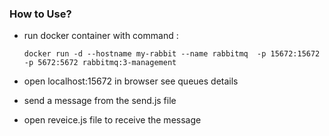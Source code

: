 ### How to Use?

- run docker container with command :   
    ```     
    docker run -d --hostname my-rabbit --name rabbitmq  -p 15672:15672 -p 5672:5672 rabbitmq:3-management
    ```

- open localhost:15672 in browser see queues details

- send a message from the send.js file
- open reveice.js file to receive the message

